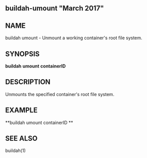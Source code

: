 ## buildah-umount "March 2017"

## NAME
buildah umount - Unmount a working container's root file system. 


## SYNOPSIS
**buildah** **umount** **containerID**  

## DESCRIPTION
Unmounts the specified container's root file system.


## EXAMPLE
**buildah umount containerID **

## SEE ALSO
buildah(1)

